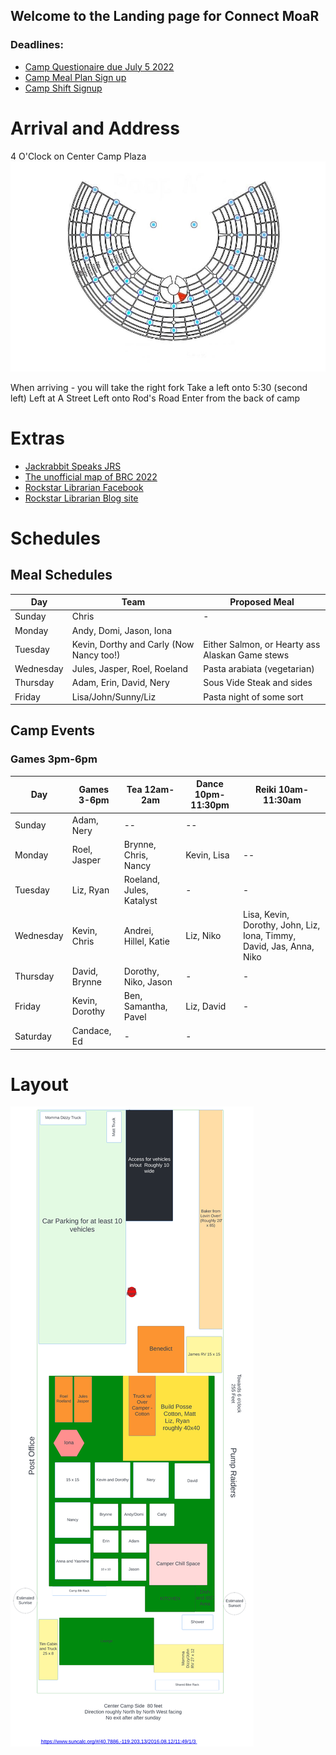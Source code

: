 ## Welcome to the Landing page for Connect MoaR

### Deadlines:
* [Camp Questionaire due July 5 2022](https://forms.gle/hVggiE9id1CJw2H59) 
* [Camp Meal Plan Sign up](https://forms.gle/Gon5jkSN8AGf1JsM8)
* [Camp Shift Signup](https://forms.gle/haT4VcDZyxvidDFYA)

# Arrival and Address
4 O'Clock on Center Camp Plaza
<img src="./images/Camp_rough_location.jpg">

When arriving - you will take the right fork
Take a left onto 5:30 (second left)
Left at A Street
Left onto Rod's Road
Enter from the back of camp


# Extras
* [Jackrabbit Speaks JRS](https://burningman.org/news/jrs/)
* [The unofficial map of BRC 2022](https://www.unofficialbrcmap.com/)
* [Rockstar Librarian Facebook](https://www.facebook.com/rockstarlibrarianpage/)
* [Rockstar Librarian Blog site](https://www.rockstarlibrarian.com/)


# Schedules
## Meal Schedules

|Day| Team| Proposed Meal|
|---------|-------------------|----------------------------------|
|Sunday|Chris| - |
|Monday| Andy, Domi, Jason, Iona| |
|Tuesday| Kevin, Dorthy and Carly  (Now Nancy too!)| Either Salmon, or Hearty ass Alaskan Game stews|
|Wednesday|Jules, Jasper, Roel, Roeland | Pasta arabiata (vegetarian)|
|Thursday|Adam, Erin, David, Nery|Sous Vide Steak and sides|
|Friday|Lisa/John/Sunny/Liz|Pasta night of some sort |



## Camp Events
### Games  3pm-6pm

| Day| Games 3-6pm| Tea 12am-2am| Dance 10pm-11:30pm| Reiki 10am-11:30am|
| --- | --- | --- | --- | --- |
|Sunday|Adam, Nery| -- | -- | 
|Monday|Roel, Jasper|Brynne, Chris, Nancy| Kevin, Lisa|  -- |
|Tuesday|Liz, Ryan|Roeland, Jules, Katalyst| - | - |
|Wednesday|Kevin, Chris|Andrei, Hillel, Katie| Liz, Niko| Lisa, Kevin, Dorothy, John, Liz, Iona, Timmy, David, Jas, Anna, Niko |
|Thursday|David, Brynne|Dorothy, Niko, Jason| - | -|
|Friday|Kevin, Dorothy|Ben, Samantha, Pavel| Liz, David| - |
|Saturday|Candace, Ed| - | - |


# Layout

<img src="images/camp-layout.png" alt="Camp Layout" />

